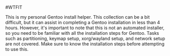 #WTFIT

This is my personal Gentoo install helper. 
This collection can be a bit difficult, but it can assist in completing a Gentoo installation in less than 4 hours. However, it's important to note that this is not an automated installer, so you need to be familiar with all the installation steps for Gentoo. Tasks such as partitioning, keymap setup, xorg/wayland setup, and network setup are not covered. Make sure to know the installation steps before attempting to use this.